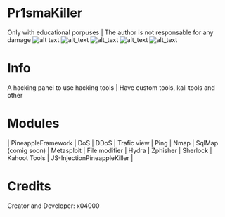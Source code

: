 # Pr1smaKiller
Only with educational porpuses | 
The author is not responsable for any damage
![alt text](https://user-images.githubusercontent.com/78761999/152872446-890b0773-cb04-4e07-9a56-80e36fb965d1.png)
![alt_text](http://ForTheBadge.com/images/badges/made-with-python.svg)
![alt_text](https://img.shields.io/badge/Maintained%3F-yes-green.svg)
![alt_text](https://img.shields.io/github/downloads/x04000/PineappleKiller/total.svg)
![alt_text](https://img.shields.io/github/watchers/x04000/PineappleKiller.svg)
# Info
A hacking panel to use hacking tools |
Have custom tools, kali tools and other
# Modules
| PineappleFramework |
DoS |
DDoS |
Trafic view |
Ping |
Nmap |
SqlMap (comig soon) |
Metasploit |
File modifier |
Hydra |
Zphisher |
Sherlock |
Kahoot Tools |
JS-InjectionPineappleKiller |
# Credits
Creator and Developer: x04000
